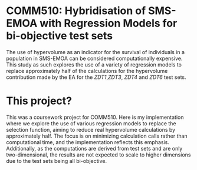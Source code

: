 # COMM510:  Hybridisation of SMS-EMOA with Regression Models for bi-objective test sets

The use of hypervolume as an indicator for the survival of individuals in a population in SMS-EMOA can be considered computationally expensive. This study as such explores the use of a variety of regression models to replace approximately half of the calculations for the hypervolume contribution made by the EA for the *ZDT1*,*ZDT3*, *ZDT4* and *ZDT6* test sets.

# This project? 

This was a coursework project for COMM510. Here is my implementation where we explore the use of various regression models to replace the selection function, aiming to reduce real hypervolume calculations by approximately half. The focus is on minimizing calculation calls rather than computational time, and the implementation reflects this emphasis. Additionally, as the computations are derived from test sets and are only two-dimensional, the results are not expected to scale to higher dimensions due to the test sets being all bi-objective.
